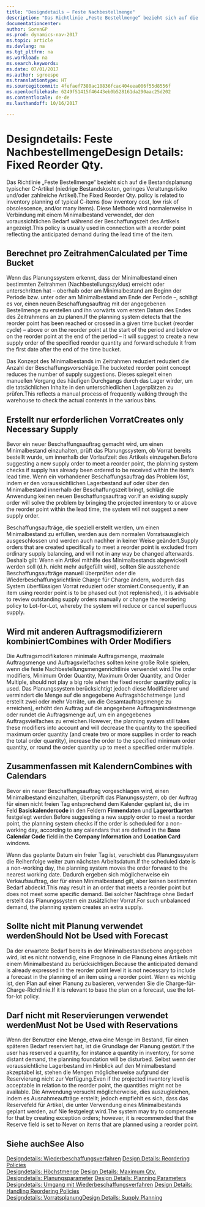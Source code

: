 ```yaml
---
title: "Designdetails – Feste Nachbestellmenge"
description: "Das Richtlinie „Feste Bestellmenge“ bezieht sich auf die Bestandsplanung typischer C-Artikel (niedrige Bestandskosten, geringes Veraltungsrisiko und/oder zahlreiche Artikel). Diese Methode wird normalerweise in Verbindung mit einem Minimalbestand verwendet, der den voraussichtlichen Bedarf während der Beschaffungszeit des Artikels angezeigt."
documentationcenter: 
author: SorenGP
ms.prod: dynamics-nav-2017
ms.topic: article
ms.devlang: na
ms.tgt_pltfrm: na
ms.workload: na
ms.search.keywords: 
ms.date: 07/01/2017
ms.author: sgroespe
ms.translationtype: HT
ms.sourcegitcommit: 4fefaef7380ac10836fcac404eea006f55d8556f
ms.openlocfilehash: 6249f51415f46443eb0b528161da290aac25d202
ms.contentlocale: de-de
ms.lasthandoff: 10/16/2017

---
```

# <a name="design-details-fixed-reorder-qty"></a><span data-ttu-id="68c80-104">Designdetails: Feste Nachbestellmenge</span><span class="sxs-lookup"><span data-stu-id="68c80-104">Design Details: Fixed Reorder Qty.</span></span>
<span data-ttu-id="68c80-105">Das Richtlinie „Feste Bestellmenge“ bezieht sich auf die Bestandsplanung typischer C-Artikel (niedrige Bestandskosten, geringes Veraltungsrisiko und/oder zahlreiche Artikel).</span><span class="sxs-lookup"><span data-stu-id="68c80-105">The Fixed Reorder Qty. policy is related to inventory planning of typical C-items (low inventory cost, low risk of obsolescence, and/or many items).</span></span> <span data-ttu-id="68c80-106">Diese Methode wird normalerweise in Verbindung mit einem Minimalbestand verwendet, der den voraussichtlichen Bedarf während der Beschaffungszeit des Artikels angezeigt.</span><span class="sxs-lookup"><span data-stu-id="68c80-106">This policy is usually used in connection with a reorder point reflecting the anticipated demand during the lead time of the item.</span></span>  

## <a name="calculated-per-time-bucket"></a><span data-ttu-id="68c80-107">Berechnet pro Zeitrahmen</span><span class="sxs-lookup"><span data-stu-id="68c80-107">Calculated per Time Bucket</span></span>  
 <span data-ttu-id="68c80-108">Wenn das Planungssystem erkennt, dass der Minimalbestand einen bestimmten Zeitrahmen (Nachbestellungszyklus) erreicht oder unterschritten hat – oberhalb oder am Minimalbestand am Beginn der Periode bzw. unter oder am Minimalbestand am Ende der Periode –, schlägt es vor, einen neuen Beschaffungsauftrag mit der angegebenen Bestellmenge zu erstellen und ihn vorwärts vom ersten Datum des Endes des Zeitrahmens an zu planen.</span><span class="sxs-lookup"><span data-stu-id="68c80-108">If the planning system detects that the reorder point has been reached or crossed in a given time bucket (reorder cycle) – above or on the reorder point at the start of the period and below or on the reorder point at the end of the period – it will suggest to create a new supply order of the specified reorder quantity and forward schedule it from the first date after the end of the time bucket.</span></span>  

 <span data-ttu-id="68c80-109">Das Konzept des Minimalbestands im Zeitrahmen reduziert reduziert die Anzahl der Beschaffungsvorschläge.</span><span class="sxs-lookup"><span data-stu-id="68c80-109">The bucketed reorder point concept reduces the number of supply suggestions.</span></span> <span data-ttu-id="68c80-110">Dieses spiegelt einen manuellen Vorgang des häufigen Durchgangs durch das Lager wirder, um die tatsächlichen Inhalte in den unterschiedlichen Lagerplätzen zu prüfen.</span><span class="sxs-lookup"><span data-stu-id="68c80-110">This reflects a manual process of frequently walking through the warehouse to check the actual contents in the various bins.</span></span>  

## <a name="creates-only-necessary-supply"></a><span data-ttu-id="68c80-111">Erstellt nur erforderlichen Vorrat</span><span class="sxs-lookup"><span data-stu-id="68c80-111">Creates only Necessary Supply</span></span>  
 <span data-ttu-id="68c80-112">Bevor ein neuer Beschaffungsauftrag gemacht wird, um einen Minimalbestand einzuhalten, prüft das Planungssystem, ob Vorrat bereits bestellt wurde, um innerhalb der Vorlaufzeit des Artikels einzugehen.</span><span class="sxs-lookup"><span data-stu-id="68c80-112">Before suggesting a new supply order to meet a reorder point, the planning system checks if supply has already been ordered to be received within the item’s lead time.</span></span> <span data-ttu-id="68c80-113">Wenn ein vorhandener Beschaffungsauftrag das Problem löst, indem er den voraussichtlichen Lagerbestand auf oder über den Minimalbestand innerhalb der Beschaffungszeit bringt, schlägt die Anwendung keinen neuen Beschaffungsauftrag vor.</span><span class="sxs-lookup"><span data-stu-id="68c80-113">If an existing supply order will solve the problem by bringing the projected inventory to or above the reorder point within the lead time, the system will not suggest a new supply order.</span></span>  

 <span data-ttu-id="68c80-114">Beschaffungsaufträge, die speziell erstellt werden, um einen Minimalbestand zu erfüllen, werden aus dem normalen Vorratsausgleich ausgeschlossen und werden auch nachher in keiner Weise geändert.</span><span class="sxs-lookup"><span data-stu-id="68c80-114">Supply orders that are created specifically to meet a reorder point is excluded from ordinary supply balancing, and will not in any way be changed afterwards.</span></span> <span data-ttu-id="68c80-115">Deshalb gilt: Wenn ein Artikel mithilfe des Minimalbestands abgewickelt werden soll (d.h. nicht mehr aufgefüllt wird), sollten Sie ausstehende Beschaffungsaufträge manuell überprüfen oder die Wiederbeschaffungsrichtlinie Charge für Charge ändern, wodurch das System überflüssigen Vorrat reduziert oder storniert.</span><span class="sxs-lookup"><span data-stu-id="68c80-115">Consequently, if an item using reorder point is to be phased out (not replenished), it is advisable to review outstanding supply orders manually or change the reordering policy to Lot-for-Lot, whereby the system will reduce or cancel superfluous supply.</span></span>  

## <a name="combines-with-order-modifiers"></a><span data-ttu-id="68c80-116">Wird mit anderen Auftragsmodifizierern kombiniert</span><span class="sxs-lookup"><span data-stu-id="68c80-116">Combines with Order Modifiers</span></span>  
 <span data-ttu-id="68c80-117">Die Auftragsmodifikatoren minimale Auftragsmenge, maximale Auftragsmenge und Auftragsvielfaches sollten keine große Rolle spielen, wenn die feste Nachbestellungsmengenrichtlinie verwendet wird.</span><span class="sxs-lookup"><span data-stu-id="68c80-117">The order modifiers, Minimum Order Quantity, Maximum Order Quantity, and Order Multiple, should not play a big role when the fixed reorder quantity policy is used.</span></span> <span data-ttu-id="68c80-118">Das Planungssystem berücksichtigt jedoch diese Modifizierer und vermindert die Menge auf die angegebene Auftragshöchstmenge (und erstellt zwei oder mehr Vorräte, um die Gesamtauftragsmenge zu erreichen), erhöht den Auftrag auf die angegebene Auftragsmindestmenge oder rundet die Auftragsmenge auf, um ein angegebenes Auftragsvielfaches zu erreichen.</span><span class="sxs-lookup"><span data-stu-id="68c80-118">However, the planning system still takes these modifiers into account and will decrease the quantity to the specified maximum order quantity (and create two or more supplies in order to reach the total order quantity), increase the order to the specified minimum order quantity, or round the order quantity up to meet a specified order multiple.</span></span>  

## <a name="combines-with-calendars"></a><span data-ttu-id="68c80-119">Zusammenfassen mit Kalendern</span><span class="sxs-lookup"><span data-stu-id="68c80-119">Combines with Calendars</span></span>  
 <span data-ttu-id="68c80-120">Bevor ein neuer Beschaffungsauftrag vorgeschlagen wird, einen Minimalbestand einzuhalten, überprüft das Planungssystem, ob der Auftrag für einen nicht freien Tag entsprechend dem Kalender geplant ist, die im Feld **Basiskalendercode** in den Feldern **Firmendaten** und **Lagerortkarten** festgelegt werden.</span><span class="sxs-lookup"><span data-stu-id="68c80-120">Before suggesting a new supply order to meet a reorder point, the planning system checks if the order is scheduled for a non-working day, according to any calendars that are defined in the **Base Calendar Code** field in the **Company Information** and **Location Card** windows.</span></span>  

 <span data-ttu-id="68c80-121">Wenn das geplante Datum ein freier Tag ist, verschiebt das Planungssystem die Reihenfolge weiter zum nächsten Arbeitsdatum.</span><span class="sxs-lookup"><span data-stu-id="68c80-121">If the scheduled date is a non-working day, the planning system moves the order forward to the nearest working date.</span></span> <span data-ttu-id="68c80-122">Dadurch ergeben sich möglicherweise ein Verkaufsauftrag, der für einen Minimalbestand gilt, aber keinen bestimmten Bedarf abdeckt.</span><span class="sxs-lookup"><span data-stu-id="68c80-122">This may result in an order that meets a reorder point but does not meet some specific demand.</span></span> <span data-ttu-id="68c80-123">Bei solcher Nachfrage ohne Bedarf erstellt das Planungssystem ein zusätzlicher Vorrat.</span><span class="sxs-lookup"><span data-stu-id="68c80-123">For such unbalanced demand, the planning system creates an extra supply.</span></span>  

## <a name="should-not-be-used-with-forecast"></a><span data-ttu-id="68c80-124">Sollte nicht mit Planung verwendet werden</span><span class="sxs-lookup"><span data-stu-id="68c80-124">Should Not be Used with Forecast</span></span>  
 <span data-ttu-id="68c80-125">Da der erwartete Bedarf bereits in der Minimalbestandsebene angegeben wird, ist es nicht notwendig, eine Prognose in die Planung eines Artikels mit einem Minimalbestand zu berücksichtigen.</span><span class="sxs-lookup"><span data-stu-id="68c80-125">Because the anticipated demand is already expressed in the reorder point level it is not necessary to include a forecast in the planning of an item using a reorder point.</span></span> <span data-ttu-id="68c80-126">Wenn es wichtig ist, den Plan auf einer Planung zu basieren, verwenden Sie die Charge-für-Charge-Richtlinie.</span><span class="sxs-lookup"><span data-stu-id="68c80-126">If it is relevant to base the plan on a forecast, use the lot-for-lot policy.</span></span>  

## <a name="must-not-be-used-with-reservations"></a><span data-ttu-id="68c80-127">Darf nicht mit Reservierungen verwendet werden</span><span class="sxs-lookup"><span data-stu-id="68c80-127">Must Not be Used with Reservations</span></span>  
 <span data-ttu-id="68c80-128">Wenn der Benutzer eine Menge, etwa eine Menge im Bestand, für einen späteren Bedarf reserviert hat, ist die Grundlage der Planung gestört.</span><span class="sxs-lookup"><span data-stu-id="68c80-128">If the user has reserved a quantity, for instance a quantity in inventory, for some distant demand, the planning foundation will be disturbed.</span></span> <span data-ttu-id="68c80-129">Selbst wenn der voraussichtliche Lagerbestand im Hinblick auf den Minimalbestand akzeptabel ist, stehen die Mengen möglicherweise aufgrund der Reservierung nicht zur Verfügung.</span><span class="sxs-lookup"><span data-stu-id="68c80-129">Even if the projected inventory level is acceptable in relation to the reorder point, the quantities might not be available.</span></span> <span data-ttu-id="68c80-130">Die Anwendung versucht möglicherweise, dies auszugleichen, indem es Ausnahmeaufträge erstellt; jedoch empfiehlt es sich, dass das Reservefeld für Artikel, die unter Verwendung eines Minimalbestands geplant werden, auf Nie festgelegt wird.</span><span class="sxs-lookup"><span data-stu-id="68c80-130">The system may try to compensate for that by creating exception orders; however, it is recommended that the Reserve field is set to Never on items that are planned using a reorder point.</span></span>  

## <a name="see-also"></a><span data-ttu-id="68c80-131">Siehe auch</span><span class="sxs-lookup"><span data-stu-id="68c80-131">See Also</span></span>  
 <span data-ttu-id="68c80-132">[Designdetails: Wiederbeschaffungsverfahren](design-details-reordering-policies.md) </span><span class="sxs-lookup"><span data-stu-id="68c80-132">[Design Details: Reordering Policies](design-details-reordering-policies.md) </span></span>  
 <span data-ttu-id="68c80-133">[Designdetails: Höchstmenge](design-details-maximum-qty.md) </span><span class="sxs-lookup"><span data-stu-id="68c80-133">[Design Details: Maximum Qty.](design-details-maximum-qty.md) </span></span>  
 <span data-ttu-id="68c80-134">[Designdetails: Planungsparameter](design-details-planning-parameters.md) </span><span class="sxs-lookup"><span data-stu-id="68c80-134">[Design Details: Planning Parameters](design-details-planning-parameters.md) </span></span>  
 <span data-ttu-id="68c80-135">[Designdetails: Umgang mit Wiederbeschaffungsverfahren](design-details-handling-reordering-policies.md) </span><span class="sxs-lookup"><span data-stu-id="68c80-135">[Design Details: Handling Reordering Policies](design-details-handling-reordering-policies.md) </span></span>  
 [<span data-ttu-id="68c80-136">Designdetails: Vorratsplanung</span><span class="sxs-lookup"><span data-stu-id="68c80-136">Design Details: Supply Planning</span></span>](design-details-supply-planning.md)

